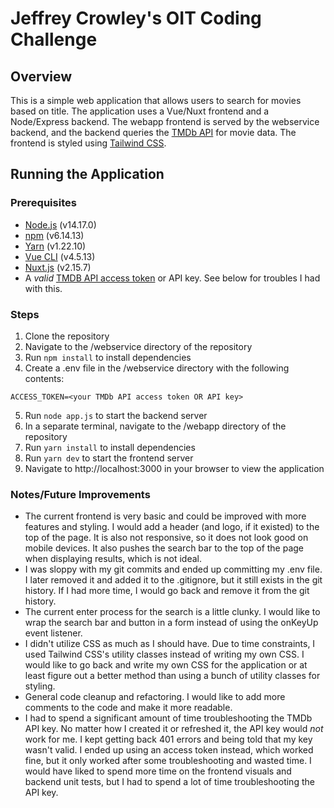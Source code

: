 # Jeffrey Crowley's OIT Coding Challenge

## Overview
This is a simple web application that allows users to search for movies based on title. The application uses a Vue/Nuxt frontend and a Node/Express backend. The webapp frontend is served by the webservice backend, and the backend queries the [TMDb API](https://developers.themoviedb.org/3/getting-started/introduction) for movie data. The frontend is styled using [Tailwind CSS](https://tailwindcss.com/).

## Running the Application
### Prerequisites
- [Node.js](https://nodejs.org/en/) (v14.17.0)
- [npm](https://www.npmjs.com/) (v6.14.13)
- [Yarn](https://yarnpkg.com/) (v1.22.10)
- [Vue CLI](https://cli.vuejs.org/) (v4.5.13)
- [Nuxt.js](https://nuxtjs.org/) (v2.15.7)
- A *valid* [TMDB API access token](https://developers.themoviedb.org/3/getting-started/introduction) or API key. See below for troubles I had with this.

### Steps
1. Clone the repository
2. Navigate to the /webservice directory of the repository
3. Run `npm install` to install dependencies
4. Create a .env file in the /webservice directory with the following contents:
```
ACCESS_TOKEN=<your TMDb API access token OR API key>
```
5. Run `node app.js` to start the backend server
6. In a separate terminal, navigate to the /webapp directory of the repository
7. Run `yarn install` to install dependencies
8. Run `yarn dev` to start the frontend server
9. Navigate to http://localhost:3000 in your browser to view the application

### Notes/Future Improvements
- The current frontend is very basic and could be improved with more features and styling. I would add a header (and logo, if it existed) to the top of the page. It is also not responsive, so it does not look good on mobile devices. It also pushes the search bar to the top of the page when displaying results, which is not ideal.
- I was sloppy with my git commits and ended up committing my .env file. I later removed it and added it to the .gitignore, but it still exists in the git history. If I had more time, I would go back and remove it from the git history.
- The current enter process for the search is a little clunky. I would like to wrap the search bar and button in a form instead of using the onKeyUp event listener.
- I didn't utilize CSS as much as I should have. Due to time constraints, I used Tailwind CSS's utility classes instead of writing my own CSS. I would like to go back and write my own CSS for the application or at least figure out a better method than using a bunch of utility classes for styling. 
- General code cleanup and refactoring. I would like to add more comments to the code and make it more readable.
- I had to spend a significant amount of time troubleshooting the TMDb API key. No matter how I created it or refreshed it, the API key would *not* work for me. I kept getting back 401 errors and being told that my key wasn't valid. I ended up using an access token instead, which worked fine, but it only worked after some troubleshooting and wasted time. I would have liked to spend more time on the frontend visuals and backend unit tests, but I had to spend a lot of time troubleshooting the API key.